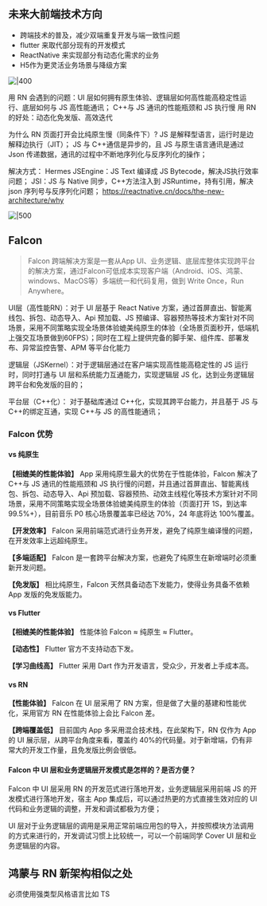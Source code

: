 

## 未来大前端技术方向

- 跨端技术的普及，减少双端重复开发与端⼀致性问题 
- flutter 来取代部分现有的开发模式 
- ReactNative 来实现部分有动态化需求的业务
- H5作为更灵活业务场景与降级⽅案

![|400](assets/Pasted%20image%2020240823113748.png)

用 RN 会遇到的问题：UI 层如何拥有原生体验、逻辑层如何高性能高稳定性运行、底层如何与 JS 高性能通讯； C++与 JS 通讯的性能瓶颈和 JS 执行慢
用 RN 的好处：动态化免发版、高效迭代

为什么 RN 页面打开会比纯原生慢（同条件下）?
JS 是解释型语言，运行时是边解释边执行（JIT）；
JS 与 C++通信是异步的，且 JS 与原生语言通讯是通过 Json 传递数据，通讯的过程中不断地序列化与反序列化的操作；

解决方式：
Hermes JSEngine：JS Text 编译成 JS Bytecode，解决JS执行效率问题；
JSI：JS 与 Native 同步，C++方法注入到 JSRuntime，持有引用，解决 json 序列号与反序列化问题；
https://reactnative.cn/docs/the-new-architecture/why



![|500](assets/Pasted%20image%2020240823114056.png)

## FaIcon
> Falcon 跨端解决方案是一套从App UI、业务逻辑、底层库整体实现跨平台的解决方案，通过Falcon可低成本实现客户端（Android、iOS、鸿蒙、windows、MacOS等）多端统一和代码复用，做到 Write Once，Run Anywhere。


UI层（高性能RN）：对于 UI 层基于 React Native 方案，通过首屏直出、智能离线包、拆包、动态导入、Api 预加载、JS 预编译、容器预热等技术方案针对不同场景，采用不同策略实现全场景体验媲美纯原生的体验（全场景页面秒开，低端机上强交互场景做到60FPS）；同时在工程上提供完备的脚手架、组件库、部署发布、异常监控告警、APM 等平台化能力

逻辑层（JSKernel）：对于逻辑层通过在客户端实现高性能高稳定性的 JS 运行时，同时打通与 UI 层和系统能力互通能力，实现逻辑层 JS 化，达到业务逻辑层跨平台和免发版的目的；

平台层（C++化）： 对于基础库通过 C++化，实现其跨平台能力，并且基于 JS 与 C++的绑定互通，实现 C++与 JS 的高性能通讯；



### Falcon 优势[​]( https://music-doc.st.netease.com/st/falcon-docs/docs/intro#falcon-%E4%BC%98%E5%8A%BF "Falcon 优势的直接链接")

#### vs 纯原生[​](https://music-doc.st.netease.com/st/falcon-docs/docs/intro#vs-%E7%BA%AF%E5%8E%9F%E7%94%9F "vs 纯原生的直接链接")

**【相媲美的性能体验】** App 采用纯原生最大的优势在于性能体验，Falcon 解决了 C++与 JS 通讯的性能瓶颈和 JS 执行慢的问题，并且通过首屏直出、智能离线包、拆包、动态导入、Api 预加载、容器预热、动效主线程化等技术方案针对不同场景，采用不同策略实现全场景体验媲美纯原生的体验（页面打开 1S，到达率 99.5%+），目前音乐 P0 核心场景覆盖率已经达 70%，24 年底将达 100%覆盖。

**【开发效率】** Falcon 采用前端范式进行业务开发，避免了纯原生编译慢的问题，在开发效率上远超纯原生。

**【多端适配】** Falcon 是一套跨平台解决方案，也避免了纯原生在新增端时必须重新开发问题。

**【免发版】** 相比纯原生，Falcon 天然具备动态下发能力，使得业务具备不依赖 App 发版的免发版能力。

#### vs Flutter[​](https://music-doc.st.netease.com/st/falcon-docs/docs/intro#vs-flutter "vs Flutter的直接链接")

**【相媲美的性能体验】** 性能体验 Falcon ≈ 纯原生 ≈ Flutter。

**【动态性】** Flutter 官方不支持动态下发。

**【学习曲线高】** Flutter 采用 Dart 作为开发语言，受众少，开发者上手成本高。

#### vs RN[​](https://music-doc.st.netease.com/st/falcon-docs/docs/intro#vs-rn "vs RN的直接链接")

**【性能体验】** Falcon 在 UI 层采用了 RN 方案，但是做了大量的基建和性能优化，采用官方 RN 在性能体验上会比 Falcon 差。

**【跨端覆盖低】** 目前国内 App 多采用混合技术栈，在此架构下，RN 仅作为 App 的 UI 展示层，从跨平台角度来看，覆盖约 40%的代码量。对于新增端，仍有非常大的开发工作量，且免发版比例会很低。



#### Falcon 中 UI 层和业务逻辑层开发模式是怎样的？是否方便？[​]( https://music-doc.st.netease.com/st/falcon-docs/docs/intro#falcon-%E4%B8%AD-ui-%E5%B1%82%E5%92%8C%E4%B8%9A%E5%8A%A1%E9%80%BB%E8%BE%91%E5%B1%82%E5%BC%80%E5%8F%91%E6%A8%A1%E5%BC%8F%E6%98%AF%E6%80%8E%E6%A0%B7%E7%9A%84%E6%98%AF%E5%90%A6%E6%96%B9%E4%BE%BF "Falcon 中 UI 层和业务逻辑层开发模式是怎样的？是否方便？的直接链接")

FaIcon 中 UI 层采用 RN 的开发范式进行落地开发，业务逻辑层采用前端 JS 的开发模式进行落地开发，宿主 App 集成后，可以通过热更的方式直接生效对应的 UI 代码和业务逻辑的调整，开发和调试都极为方便；

UI 层对于业务逻辑层的调用是采用正常前端应用包的导入，并按照模块方法调用的方式来进行的，开发调试习惯上比较统一，可以一个前端同学 Cover UI 层和业务逻辑层的内容。




## 鸿蒙与 RN 新架构相似之处

必须使用强类型风格语言比如 TS




